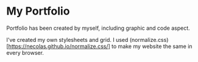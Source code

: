 # My Portfolio

Portfolio has been created by myself, including graphic and code aspect.

I've created my own stylesheets and grid. I used (normalize.css)[https://necolas.github.io/normalize.css/] to make my website the same in every browser.
